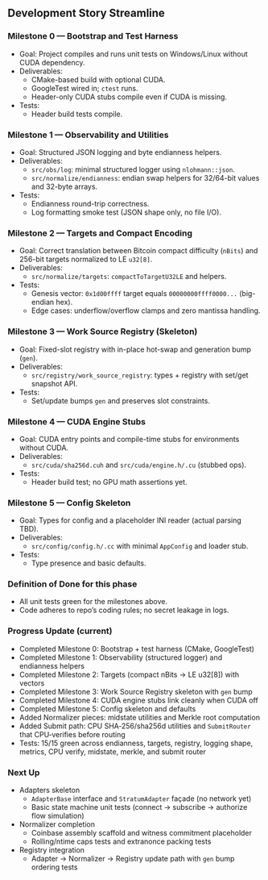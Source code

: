 ## Development Story Streamline

### Milestone 0 — Bootstrap and Test Harness
- Goal: Project compiles and runs unit tests on Windows/Linux without CUDA dependency.
- Deliverables:
  - CMake-based build with optional CUDA.
  - GoogleTest wired in; `ctest` runs.
  - Header-only CUDA stubs compile even if CUDA is missing.
- Tests:
  - Header build tests compile.

### Milestone 1 — Observability and Utilities
- Goal: Structured JSON logging and byte endianness helpers.
- Deliverables:
  - `src/obs/log`: minimal structured logger using `nlohmann::json`.
  - `src/normalize/endianness`: endian swap helpers for 32/64-bit values and 32-byte arrays.
- Tests:
  - Endianness round-trip correctness.
  - Log formatting smoke test (JSON shape only, no file I/O).

### Milestone 2 — Targets and Compact Encoding
- Goal: Correct translation between Bitcoin compact difficulty (`nBits`) and 256-bit targets normalized to LE `u32[8]`.
- Deliverables:
  - `src/normalize/targets`: `compactToTargetU32LE` and helpers.
- Tests:
  - Genesis vector: `0x1d00ffff` target equals `00000000ffff0000...` (big-endian hex).
  - Edge cases: underflow/overflow clamps and zero mantissa handling.

### Milestone 3 — Work Source Registry (Skeleton)
- Goal: Fixed-slot registry with in-place hot-swap and generation bump (`gen`).
- Deliverables:
  - `src/registry/work_source_registry`: types + registry with set/get snapshot API.
- Tests:
  - Set/update bumps `gen` and preserves slot constraints.

### Milestone 4 — CUDA Engine Stubs
- Goal: CUDA entry points and compile-time stubs for environments without CUDA.
- Deliverables:
  - `src/cuda/sha256d.cuh` and `src/cuda/engine.h/.cu` (stubbed ops).
- Tests:
  - Header build test; no GPU math assertions yet.

### Milestone 5 — Config Skeleton
- Goal: Types for config and a placeholder INI reader (actual parsing TBD).
- Deliverables:
  - `src/config/config.h/.cc` with minimal `AppConfig` and loader stub.
- Tests:
  - Type presence and basic defaults.

### Definition of Done for this phase
- All unit tests green for the milestones above.
- Code adheres to repo’s coding rules; no secret leakage in logs.

### Progress Update (current)
- Completed Milestone 0: Bootstrap + test harness (CMake, GoogleTest)
- Completed Milestone 1: Observability (structured logger) and endianness helpers
- Completed Milestone 2: Targets (compact nBits → LE u32[8]) with vectors
- Completed Milestone 3: Work Source Registry skeleton with `gen` bump
- Completed Milestone 4: CUDA engine stubs link cleanly when CUDA off
- Completed Milestone 5: Config skeleton and defaults
- Added Normalizer pieces: midstate utilities and Merkle root computation
- Added Submit path: CPU SHA‑256/sha256d utilities and `SubmitRouter` that CPU‑verifies before routing
- Tests: 15/15 green across endianness, targets, registry, logging shape, metrics, CPU verify, midstate, merkle, and submit router

### Next Up
- Adapters skeleton
  - `AdapterBase` interface and `StratumAdapter` façade (no network yet)
  - Basic state machine unit tests (connect → subscribe → authorize flow simulation)
- Normalizer completion
  - Coinbase assembly scaffold and witness commitment placeholder
  - Rolling/ntime caps tests and extranonce packing tests
- Registry integration
  - Adapter → Normalizer → Registry update path with `gen` bump ordering tests


